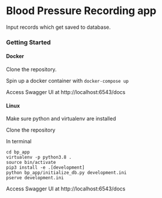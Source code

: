 # Blood Pressure Recording app

Input records which get saved to database.

### Getting Started

#### Docker
Clone the repository.

Spin up a docker container with
`docker-compose up`

Access Swagger UI at http://localhost:6543/docs

#### Linux
Make sure python and virtualenv are installed

Clone the repository

In terminal
```
cd bp_app
virtualenv -p python3.8 .
source bin/activate
pip3 install -e .[development]
python bp_app/initialize_db.py development.ini
pserve development.ini
```

Access Swagger UI at http://localhost:6543/docs